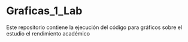 # Graficas_1_Lab
Este repositorio contiene la ejecución del código para gráficos sobre el estudio el rendimiento académico
